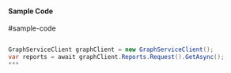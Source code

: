 #### Sample Code
#sample-code 

```C#

GraphServiceClient graphClient = new GraphServiceClient();
var reports = await graphClient.Reports.Request().GetAsync();
*** 

```